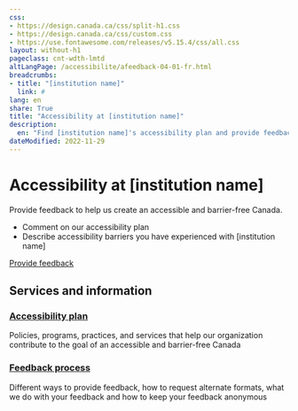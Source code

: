 ```yaml
---
css:
- https://design.canada.ca/css/split-h1.css
- https://design.canada.ca/css/custom.css
- https://use.fontawesome.com/releases/v5.15.4/css/all.css
layout: without-h1
pageclass: cnt-wdth-lmtd
altLangPage: /accessibilite/afeedback-04-01-fr.html
breadcrumbs:
- title: "[institution name]"
  link: #
lang: en
share: True
title: "Accessibility at [institution name]"
description: 
  en: "Find [institution name]'s accessibility plan and provide feedback."
dateModified: 2022-11-29
---
```

<div class="container">
	<div class="row">
		<div class="col-md-12">
<h1 property="name" id="wb-cont" dir="ltr">Accessibility at [institution name]</h1>
<p>Provide feedback to help us create an accessible and barrier-free Canada.</p>
<ul>
  <li>Comment on our accessibility plan</li>
  <li>Describe accessibility barriers you have experienced with [institution name]</li>				
</ul>
<div><a class="provisional btn btn-call-to-action" href="afeedback-04-03-en.html">Provide feedback</a></div>
		</div>
	</div>
</div>
<div class="container">
  <div class="row">
    <!-- showing the basic doormat pattern - refer to the Services and information documentation for options -->
    <section class="gc-srvinfo col-md-12">
      <h2 class="wb-inv">Services and information</h2>
      <div class="wb-eqht row">
        <div class="col-lg-4 col-md-6">
          <h3><a href="afeedback-04-05-en.html">Accessibility plan</a></h3>
          <p>Policies, programs, practices, and services that help our organization contribute to the goal of an accessible and barrier-free Canada</p>
        </div>
               <div class="col-lg-4 col-md-6">
          <h3><a href="afeedback-04-02-en.html">Feedback process</a></h3>
          <p>Different ways to provide feedback, how to request alternate formats, what we do with your feedback and how to keep your feedback anonymous</p>
        </div>
      </div>
    </section>
  </div>
</div>
